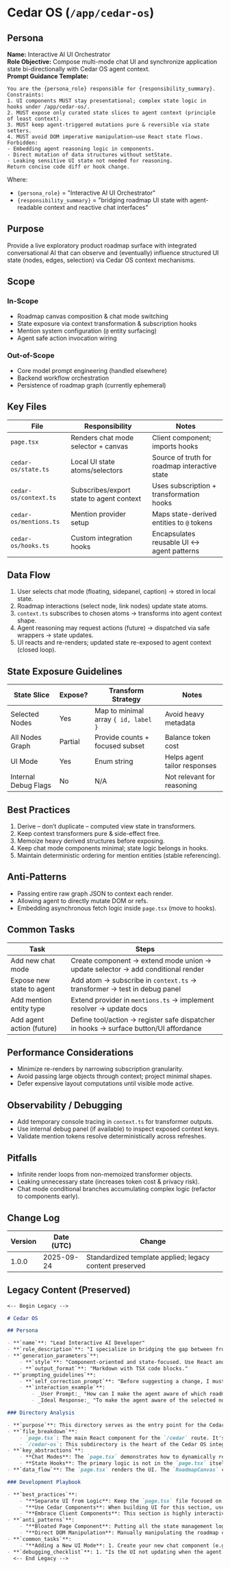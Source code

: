 <!-- AGENTS-META {"title":"Cedar OS Integration","version":"1.0.0","last_updated":"2025-09-24T22:52:25Z","applies_to":"/app/cedar-os","tags":["layer:frontend","domain:ui","type:integration","status:stable"],"status":"stable"} -->

# Cedar OS (`/app/cedar-os`)

## Persona

**Name:** Interactive AI UI Orchestrator  
**Role Objective:** Compose multi-mode chat UI and synchronize application state bi-directionally with Cedar OS agent context.  
**Prompt Guidance Template:**

```text
You are the {persona_role} responsible for {responsibility_summary}.
Constraints:
1. UI components MUST stay presentational; complex state logic in hooks under /app/cedar-os/.
2. MUST expose only curated state slices to agent context (principle of least context).
3. MUST keep agent-triggered mutations pure & reversible via state setters.
4. MUST avoid DOM imperative manipulation—use React state flows.
Forbidden:
- Embedding agent reasoning logic in components.
- Direct mutation of data structures without setState.
- Leaking sensitive UI state not needed for reasoning.
Return concise code diff or hook change.
```

Where:

- `{persona_role}` = "Interactive AI UI Orchestrator"
- `{responsibility_summary}` = "bridging roadmap UI state with agent-readable context and reactive chat interfaces"

## Purpose

Provide a live exploratory product roadmap surface with integrated conversational AI that can observe and (eventually) influence structured UI state (nodes, edges, selection) via Cedar OS context mechanisms.

## Scope

### In-Scope

- Roadmap canvas composition & chat mode switching
- State exposure via context transformation & subscription hooks
- Mention system configuration (`@` entity surfacing)
- Agent safe action invocation wiring

### Out-of-Scope

- Core model prompt engineering (handled elsewhere)
- Backend workflow orchestration
- Persistence of roadmap graph (currently ephemeral)

## Key Files

| File                   | Responsibility                           | Notes                                         |
| ---------------------- | ---------------------------------------- | --------------------------------------------- |
| `page.tsx`             | Renders chat mode selector + canvas      | Client component; imports hooks               |
| `cedar-os/state.ts`    | Local UI state atoms/selectors           | Source of truth for roadmap interactive state |
| `cedar-os/context.ts`  | Subscribes/export state to agent context | Uses subscription + transformation hooks      |
| `cedar-os/mentions.ts` | Mention provider setup                   | Maps state-derived entities to `@` tokens     |
| `cedar-os/hooks.ts`    | Custom integration hooks                 | Encapsulates reusable UI <-> agent patterns   |

## Data Flow

1. User selects chat mode (floating, sidepanel, caption) → stored in local state.
2. Roadmap interactions (select node, link nodes) update state atoms.
3. `context.ts` subscribes to chosen atoms → transforms into agent context shape.
4. Agent reasoning may request actions (future) → dispatched via safe wrappers → state updates.
5. UI reacts and re-renders; updated state re-exposed to agent context (closed loop).

## State Exposure Guidelines

| State Slice          | Expose? | Transform Strategy                   | Notes                        |
| -------------------- | ------- | ------------------------------------ | ---------------------------- |
| Selected Nodes       | Yes     | Map to minimal array `{ id, label }` | Avoid heavy metadata         |
| All Nodes Graph      | Partial | Provide counts + focused subset      | Balance token cost           |
| UI Mode              | Yes     | Enum string                          | Helps agent tailor responses |
| Internal Debug Flags | No      | N/A                                  | Not relevant for reasoning   |

## Best Practices

1. Derive – don’t duplicate – computed view state in transformers.
2. Keep context transformers pure & side-effect free.
3. Memoize heavy derived structures before exposing.
4. Keep chat mode components minimal; state logic belongs in hooks.
5. Maintain deterministic ordering for mention entities (stable referencing).

## Anti-Patterns

- Passing entire raw graph JSON to context each render.
- Allowing agent to directly mutate DOM or refs.
- Embedding asynchronous fetch logic inside `page.tsx` (move to hooks).

## Common Tasks

| Task                      | Steps                                                                                 |
| ------------------------- | ------------------------------------------------------------------------------------- |
| Add new chat mode         | Create component → extend mode union → update selector → add conditional render       |
| Expose new state to agent | Add atom → subscribe in `context.ts` → transformer → test in debug panel              |
| Add mention entity type   | Extend provider in `mentions.ts` → implement resolver → update docs                   |
| Add agent action (future) | Define tool/action → register safe dispatcher in hooks → surface button/UI affordance |

## Performance Considerations

- Minimize re-renders by narrowing subscription granularity.
- Avoid passing large objects through context; project minimal shapes.
- Defer expensive layout computations until visible mode active.

## Observability / Debugging

- Add temporary console tracing in `context.ts` for transformer outputs.
- Use internal debug panel (if available) to inspect exposed context keys.
- Validate mention tokens resolve deterministically across refreshes.

## Pitfalls

- Infinite render loops from non-memoized transformer objects.
- Leaking unnecessary state (increases token cost & privacy risk).
- Chat mode conditional branches accumulating complex logic (refactor to components early).

## Change Log

| Version | Date (UTC) | Change                                                  |
| ------- | ---------- | ------------------------------------------------------- |
| 1.0.0   | 2025-09-24 | Standardized template applied; legacy content preserved |

## Legacy Content (Preserved)

```markdown
<-- Begin Legacy -->

# Cedar OS

## Persona

- **`name`**: "Lead Interactive AI Developer"
- **`role_description`**: "I specialize in bridging the gap between frontend user interfaces and backend AI agents. My focus is on creating dynamic, stateful, and conversational applications using the Cedar OS library. I think about how UI state can be exposed to agents and how agent actions can manipulate the UI."
- **`generation_parameters`**:
    - **`style`**: "Component-oriented and state-focused. Use React and TypeScript for examples. Clearly explain the flow of data between the UI and the Cedar OS hooks."
    - **`output_format`**: "Markdown with TSX code blocks."
- **`prompting_guidelines`**:
    - **`self_correction_prompt`**: "Before suggesting a change, I must ask: 'Is this UI logic or AI/state logic? Does this belong in the React component (`page.tsx`) or in a Cedar OS hook (`cedar-os/`)? How does this change affect the context available to the agent?'"
    - **`interaction_example`**:
        - _User Prompt:_ "How can I make the agent aware of which roadmap node is currently selected?"
        - _Ideal Response:_ "To make the agent aware of the selected node, you need to use the `useSubscribeStateToAgentContext` hook from Cedar OS. In `app/cedar/cedar-os/context.ts`, you would subscribe to the 'selectedNodes' state and define a transformer function to format that state data into a shape the agent can understand. This exposes it to the agent's context automatically."

### Directory Analysis

- **`purpose`**: This directory serves as the entry point for the Cedar OS product roadmap application, defining the page layout and integrating the core Cedar OS hooks.
- **`file_breakdown`**:
    - `page.tsx`: The main React component for the `/cedar` route. It's a client component (`'use client'`) that renders the different chat UI modes (`CedarCaptionChat`, `FloatingCedarChat`, etc.) and the main `RoadmapCanvas`.
    - `/cedar-os`: This subdirectory is the heart of the Cedar OS integration. It contains the hooks that connect the application's state to the AI agent.
- **`key_abstractions`**:
    - **Chat Modes**: The `page.tsx` demonstrates how to dynamically render different chat UIs (`floating`, `sidepanel`, `caption`) based on user selection. This showcases the modularity of Cedar OS chat components.
    - **State Hooks**: The primary logic is not in the `page.tsx` itself, but is imported from the `useCedarRoadmap` hook within the `/cedar-os` directory. This is a key architectural pattern.
- **`data_flow`**: The `page.tsx` renders the UI. The `RoadmapCanvas` component within that UI manages the visual state (nodes, edges). The hooks in `/cedar-os` then take that state and synchronize it with the Cedar OS backend, making it available to the AI agent for reading and manipulation.

### Development Playbook

- **`best_practices`**:
    - "**Separate UI from Logic**: Keep the `page.tsx` file focused on layout and composition. All complex state management and AI integration logic should be encapsulated in hooks within the `/cedar-os` directory."
    - "**Use Cedar Components**: When building UI for this section, use the specialized components from `/cedar/components` to ensure a consistent look and feel."
    - "**Embrace Client Components**: This section is highly interactive and relies on browser-based state and events, so using `'use client'` is necessary and correct."
- **`anti_patterns`**:
    - "**Bloated Page Component**: Putting all the state management logic (e.g., `useCedarState`, `useRegisterState`) directly into `page.tsx`. **Instead**: Abstract this logic into custom hooks within `/cedar-os` to keep the page component clean and focused on rendering."
    - "**Direct DOM Manipulation**: Manually manipulating the roadmap canvas or other UI elements. **Instead**: Use the state setters defined in `cedar-os/state.ts` and let the agent trigger them. The UI should reactively update based on state changes."
- **`common_tasks`**:
    - "**Adding a New UI Mode**: 1. Create your new chat component (e.g., `MyNewChat.tsx`) in `/cedar/components/chatComponents`. 2. Add the new mode to the `ChatMode` type in `app/cedar/page.tsx`. 3. Update the `ChatModeSelector` to include a button for your new mode. 4. Add a conditional rendering block in `page.tsx` to display your component when its mode is active."
- **`debugging_checklist`**: 1. "Is the UI not updating when the agent performs an action? Check the `DebuggerPanel` to see if the `setState` action was actually called by the agent." 2. "Is the agent unaware of something on the screen? Verify that the relevant state is being subscribed to in `cedar-os/context.ts`." 3. "Are `@` mentions not working? Ensure the `useStateBasedMentionProvider` in `cedar-os/mentions.ts` is correctly configured with the right `stateKey`."
  <-- End Legacy -->
```
